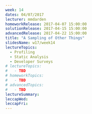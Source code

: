 ```yaml
---
week: 14
dates: 04/07/2017
lecturer: mmdarden
homeworkRelease: 2017-04-07 15:00:00
solutionRelease: 2017-04-15 15:00:00
advancedRelease: 2017-04-22 15:00:00
title: "A Sampling of Other Things"
slidesName: w17/week14
lectureTopics:
  - Profiling
  - Static Analysis
  - Developer Surveys
# lectureTopics:
#   - TBD
# homeworkTopics:
#   - TBD
# advancedTopics:
#   - TBD
lectureSummary:
leccapWed:
leccapFri:
---
```

